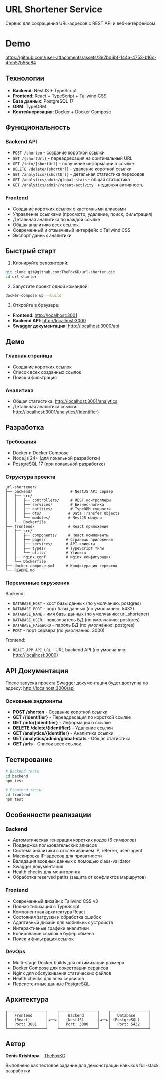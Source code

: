 # URL Shortener Service

Сервис для сокращения URL-адресов с REST API и веб-интерфейсом.

# Demo



https://github.com/user-attachments/assets/3e2bd6bf-144a-4753-b16d-4feb57b55c84



## Технологии

- **Backend**: NestJS + TypeScript
- **Frontend**: React + TypeScript + Tailwind CSS
- **База данных**: PostgreSQL 17
- **ORM**: TypeORM
- **Контейнеризация**: Docker + Docker Compose

## Функциональность

### Backend API

- `POST /shorten` - создание короткой ссылки
- `GET /{shortUrl}` - переадресация на оригинальный URL
- `GET /info/{shortUrl}` - получение информации о ссылке
- `DELETE /delete/{shortUrl}` - удаление короткой ссылки
- `GET /analytics/{shortUrl}` - детальная статистика переходов
- `GET /analytics/admin/global-stats` - общая статистика
- `GET /analytics/admin/recent-activity` - недавняя активность

### Frontend

- Создание коротких ссылок с кастомными алиасами
- Управление ссылками (просмотр, удаление, поиск, фильтрация)
- Детальная аналитика по каждой ссылке
- Общая аналитика всех ссылок
- Современный и отзывчивый интерфейс с Tailwind CSS
- Экспорт данных аналитики

## Быстрый старт

1. Клонируйте репозиторий:

```bash
git clone git@github.com:TheFoxKD/url-shorter.git
cd url-shorter
```

2. Запустите проект одной командой:

```bash
docker-compose up --build
```

3. Откройте в браузере:

- **Frontend**: <http://localhost:3001>
- **Backend API**: <http://localhost:3000>
- **Swagger документация**: <http://localhost:3000/api>

## Демо

### Главная страница

- Создание коротких ссылок
- Список всех созданных ссылок
- Поиск и фильтрация

### Аналитика

- Общая статистика: <http://localhost:3001/analytics>
- Детальная аналитика ссылки: <http://localhost:3001/analytics/{identifier}>

## Разработка

### Требования

- Docker и Docker Compose
- Node.js 24+ (для локальной разработки)
- PostgreSQL 17 (при локальной разработке)

### Структура проекта

```
url-shortener/
├── backend/                 # NestJS API сервер
│   ├── src/
│   │   ├── controllers/     # REST контроллеры
│   │   ├── services/        # Бизнес-логика
│   │   ├── entities/        # TypeORM сущности
│   │   ├── dto/            # Data Transfer Objects
│   │   └── modules/        # NestJS модули
│   └── Dockerfile
├── frontend/               # React приложение
│   ├── src/
│   │   ├── components/     # React компоненты
│   │   ├── pages/         # Страницы приложения
│   │   ├── services/      # API клиенты
│   │   ├── types/         # TypeScript типы
│   │   └── utils/         # Утилиты
│   ├── nginx.conf         # Nginx конфигурация
│   └── Dockerfile
├── docker-compose.yml     # Конфигурация сервисов
└── README.md
```

### Переменные окружения

Backend:

- `DATABASE_HOST` - хост базы данных (по умолчанию: postgres)
- `DATABASE_PORT` - порт базы данных (по умолчанию: 5432)
- `DATABASE_NAME` - имя базы данных (по умолчанию: url_shortener)
- `DATABASE_USER` - пользователь БД (по умолчанию: postgres)
- `DATABASE_PASSWORD` - пароль БД (по умолчанию: postgres)
- `PORT` - порт сервера (по умолчанию: 3000)

Frontend:

- `REACT_APP_API_URL` - URL backend API (по умолчанию: <http://localhost:3000>)

## API Документация

После запуска проекта Swagger документация будет доступна по адресу:
<http://localhost:3000/api>

### Основные эндпоинты

- **POST /shorten** - Создание короткой ссылки
- **GET /{identifier}** - Переадресация по короткой ссылке
- **GET /info/{identifier}** - Информация о ссылке
- **DELETE /delete/{identifier}** - Удаление ссылки
- **GET /analytics/{identifier}** - Аналитика ссылки
- **GET /analytics/admin/global-stats** - Общая статистика
- **GET /urls** - Список всех ссылок

## Тестирование

```bash
# Backend тесты
cd backend
npm test

# Frontend тесты
cd frontend
npm test
```

## Особенности реализации

### Backend

- Автоматическая генерация коротких кодов (6 символов)
- Поддержка пользовательских алиасов
- Система аналитики с отслеживанием IP, referrer, user-agent
- Маскировка IP-адресов для приватности
- Валидация входных данных с помощью class-validator
- Swagger документация
- Health checks для мониторинга
- Обработка reserved paths (защита от конфликтов маршрутов)

### Frontend

- Современный дизайн с Tailwind CSS v3
- Полная типизация с TypeScript
- Компонентная архитектура React
- Состояния загрузки и обработка ошибок
- Адаптивный дизайн для мобильных устройств
- Интерактивные графики аналитики
- Копирование ссылок в буфер обмена
- Поиск и фильтрация ссылок

### DevOps

- Multi-stage Docker builds для оптимизации размера
- Docker Compose для оркестрации сервисов
- Nginx для обслуживания статических файлов
- Health checks для всех сервисов
- Персистентные данные PostgreSQL

## Архитектура

```
┌─────────────────┐    ┌─────────────────┐    ┌─────────────────┐
│   Frontend      │    │    Backend      │    │   Database      │
│   (React)       │◄──►│   (NestJS)      │◄──►│ (PostgreSQL)    │
│   Port: 3001    │    │   Port: 3000    │    │   Port: 5432    │
└─────────────────┘    └─────────────────┘    └─────────────────┘
```

## Автор

**Denis Krishtopa** - [TheFoxKD](https://github.com/TheFoxKD)

Выполнено как тестовое задание для демонстрации навыков full-stack разработки.
